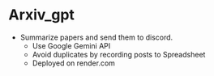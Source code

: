 # Arxiv_gpt

- Summarize papers and send them to discord.
  - Use Google Gemini API
  - Avoid duplicates by recording posts to Spreadsheet
  - Deployed on render.com
